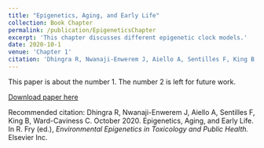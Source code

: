 ```yaml
---
title: "Epigenetics, Aging, and Early Life"
collection: Book Chapter
permalink: /publication/EpigeneticsChapter
excerpt: 'This chapter discusses different epigenetic clock models.'
date: 2020-10-1
venue: 'Chapter 1'
citation: 'Dhingra R, Nwanaji-Enwerem J, Aiello A, Sentilles F, King B, Ward-Caviness C. October 2020. Epigenetics, Aging, and Early Life. In R. Fry (ed.), *Environmental Epigenetics in Toxicology and Public Health.* Elsevier Inc.'
---
```

This paper is about the number 1. The number 2 is left for future work.

[Download paper here](http://academicpages.github.io/files/paper1.pdf)

Recommended citation: 
Dhingra R, Nwanaji-Enwerem J, Aiello A, Sentilles F, King B, Ward-Caviness C. October 2020. Epigenetics, Aging, and Early Life. In R. Fry (ed.), *Environmental Epigenetics in Toxicology and Public Health.* Elsevier Inc.
